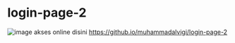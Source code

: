 # login-page-2
![image](https://github.com/user-attachments/assets/95da6903-62ec-485d-b292-9db0bc887653)
akses online disini https://github.io/muhammadalvigi/login-page-2
